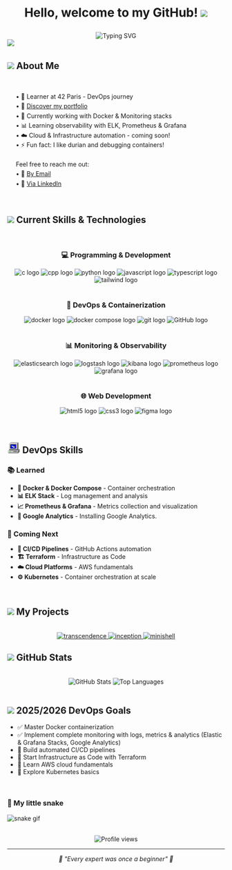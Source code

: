 # <p align="center"> Hello, welcome to my GitHub! <img src="https://media.giphy.com/media/hvRJCLFzcasrR4ia7z/giphy.gif" width="30px"></p> 

<div align="center">
  <img src="https://readme-typing-svg.herokuapp.com?font=Fira+Code&pause=1000&color=F7F7F7&center=true&vCenter=true&width=500&lines=Tech+enthusiast;Continuous+learner;DevOps+%26+Cloud+journey;Docker+%26+Monitoring+focused" alt="Typing SVG" />
</div>

<img src="https://user-images.githubusercontent.com/73097560/115834477-dbab4500-a447-11eb-908a-139a6edaec5c.gif">

## <img src="https://github.com/7oSkaaa/7oSkaaa/raw/main/Images/about_me.gif?raw=true" width="30"> About Me

</br>

<div align="center">  
  <p align="left" style="margin-left: 20px; line-height: 1.6;">
    • 🌱 Learner at 42 Paris - DevOps journey</br>
    • 🔭 <a href="https://arthur-portfolio.com/?utm_source=github&utm_medium=repository&utm_campaign=portfolio&utm_content=readme_link">Discover my portfolio</a></br>
    • 🐳 Currently working with Docker & Monitoring stacks</br>
    • 📊 Learning observability with ELK, Prometheus & Grafana</br>
    • ☁️ Cloud & Infrastructure automation - coming soon!</br>
    • ⚡ Fun fact: I like durian and debugging containers!</br></br>
    Feel free to reach me out:</br>
    • 📧 <a href="mailto:arthurbernard.dev@gmail.com">By Email</a></br>
    • 👔 <a href="https://www.linkedin.com/in/arthurbernard92/">Via LinkedIn</a></br>
  </p>
</div>

</br>

## <img src="https://media2.giphy.com/media/QssGEmpkyEOhBCb7e1/giphy.gif" width="30"> Current Skills & Technologies

</br>

### <p align="center"> 💻 Programming & Development</p>
<div align="center">
  <img src="https://cdn.jsdelivr.net/gh/devicons/devicon/icons/c/c-original.svg" height="50" width="50" alt="c logo" />
  <img src="https://cdn.jsdelivr.net/gh/devicons/devicon/icons/cplusplus/cplusplus-original.svg" height="50" width="50" alt="cpp logo" />
  <img src="https://cdn.jsdelivr.net/gh/devicons/devicon/icons/python/python-original.svg" height="50" width="50" alt="python logo" />
  <img src="https://cdn.jsdelivr.net/gh/devicons/devicon/icons/javascript/javascript-original.svg" height="50" width="50" alt="javascript logo" />
  <img src="https://cdn.jsdelivr.net/gh/devicons/devicon/icons/typescript/typescript-original.svg" height="50" width="50" alt="typescript logo" />
  <img src="https://cdn.jsdelivr.net/gh/devicons/devicon/icons/tailwindcss/tailwindcss-original.svg" height="50" width="50" alt="tailwind logo" />
</div></br>


### <p align="center"> 🐳 DevOps & Containerization</p>
<div align="center">
  <img src="https://cdn.jsdelivr.net/gh/devicons/devicon/icons/docker/docker-original.svg" height="50" width="50" alt="docker logo" />
  <img src="https://raw.githubusercontent.com/docker/compose/v2/logo.png" height="50" width="50" alt="docker compose logo" />
  <img src="https://www.vectorlogo.zone/logos/git-scm/git-scm-icon.svg" height="50" width="50" alt="git logo" />
  <img src="https://cdn.jsdelivr.net/gh/devicons/devicon/icons/github/github-original-wordmark.svg" width="40" alt="GitHub logo" />
</div></br>


### <p align="center"> 📊 Monitoring & Observability</p>
<div align="center">
  <img src="https://www.vectorlogo.zone/logos/elastic/elastic-icon.svg" height="50" width="50" alt="elasticsearch logo" />
  <img src="https://www.vectorlogo.zone/logos/elasticco_logstash/elasticco_logstash-icon.svg" height="50" width="50" alt="logstash logo" />
  <img src="https://www.vectorlogo.zone/logos/elasticco_kibana/elasticco_kibana-icon.svg" height="50" width="50" alt="kibana logo" />
  <img src="https://cdn.jsdelivr.net/gh/devicons/devicon/icons/prometheus/prometheus-original.svg" height="50" width="50" alt="prometheus logo" />
  <img src="https://cdn.jsdelivr.net/gh/devicons/devicon/icons/grafana/grafana-original.svg" height="50" width="50" alt="grafana logo" />
</div></br>


### <p align="center"> 🌐 Web Development</p>
<div align="center">
  <img src="https://cdn.jsdelivr.net/gh/devicons/devicon/icons/html5/html5-original.svg" height="50" width="50" alt="html5 logo" />
  <img src="https://cdn.jsdelivr.net/gh/devicons/devicon/icons/css3/css3-original.svg" height="50" width="50" alt="css3 logo" />
  <img src="https://cdn.jsdelivr.net/gh/devicons/devicon/icons/figma/figma-original.svg" height="50" width="50" alt="figma logo" />
</div></br>


</br>

## <img src="https://github.com/TheDudeThatCode/TheDudeThatCode/blob/master/Assets/PC.gif" width="30"> DevOps Skills

### 📚 Learned
- **🐳 Docker & Docker Compose** - Container orchestration
- **📊 ELK Stack** - Log management and analysis
- **📈 Prometheus & Grafana** - Metrics collection and visualization
- **🔭 Google Analytics** - Installing Google Analytics.

### 🚀 Coming Next
- **🔄 CI/CD Pipelines** - GitHub Actions automation
- **🏗️ Terraform** - Infrastructure as Code
- **☁️ Cloud Platforms** - AWS fundamentals
- **⚙️ Kubernetes** - Container orchestration at scale

</br>

## <img src="https://github.com/TheDudeThatCode/TheDudeThatCode/blob/master/Assets/Earth.gif" width="30"> My Projects

</br>

<div align="center">
  <a href="https://github.com/TuroTheReal/Transcendence">
    <img src="https://github-readme-stats.vercel.app/api/pin/?username=TuroTheReal&repo=Transcendence&theme=radical" alt="transcendence" />
  </a>
  <a href="https://github.com/TuroTheReal/inception">
    <img src="https://github-readme-stats.vercel.app/api/pin/?username=TuroTheReal&repo=inception&theme=radical" alt="inception" />
  </a>
  <a href="https://github.com/TuroTheReal/minishell">
    <img src="https://github-readme-stats.vercel.app/api/pin/?username=TuroTheReal&repo=minishell&theme=radical" alt="minishell" />
  </a>
</div>

## <img src="https://media.giphy.com/media/cj87CxfRtrUifF3Ryk/giphy.gif" width="30"> GitHub Stats

</br>

<div align="center">
  <img height="180em" src="https://github-readme-stats.vercel.app/api?username=TuroTheReal&show_icons=true&count_private=true&theme=radical" alt="GitHub Stats"/>
  <img height="180em" src="https://github-readme-stats.vercel.app/api/top-langs/?username=TuroTheReal&layout=compact&theme=radical" alt="Top Languages"/>
</div>

</br>

## <img src="https://github.com/TheDudeThatCode/TheDudeThatCode/blob/master/Assets/Rocket.gif" width="30"> 2025/2026 DevOps Goals

- ✅ Master Docker containerization
- ✅ Implement complete monitoring with logs, metrics & analytics (Elastic & Grafana Stacks, Google Analytics)
- 🎯 Build automated CI/CD pipelines
- 🎯 Start Infrastructure as Code with Terraform
- 🎯 Learn AWS cloud fundamentals
- 🎯 Explore Kubernetes basics

</br>

### 🐍 My little snake
![snake gif](https://github.com/TuroTheReal/TuroTheReal/blob/output/github-contribution-grid-snake.svg)

</br>

<div align="center">
  <img src="https://komarev.com/ghpvc/?username=TuroTheReal&color=blueviolet&style=flat-square&label=Profile+Views" alt="Profile views" />
</div>

---

<div align="center">
  <i>🚀 "Every expert was once a beginner" 🚀</i>
</div>

